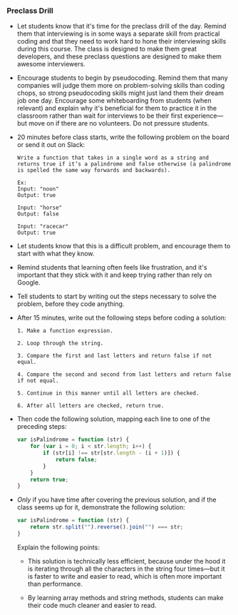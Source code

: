### Preclass Drill

* Let students know that it's time for the preclass drill of the day. Remind them that interviewing is in some ways a separate skill from practical coding and that they need to work hard to hone their interviewing skills during this course. The class is designed to make them great developers, and these preclass questions are designed to make them awesome interviewers.

* Encourage students to begin by pseudocoding. Remind them that many companies will judge them more on problem-solving skills than coding chops, so strong pseudocoding skills might just land them their dream job one day. Encourage some whiteboarding from students (when relevant) and explain why it's beneficial for them to practice it in the classroom rather than wait for interviews to be their first experience&mdash;but move on if there are no volunteers. Do not pressure students.

* 20 minutes before class starts, write the following problem on the board or send it out on Slack:

	```
	Write a function that takes in a single word as a string and returns true if it’s a palindrome and false otherwise (a palindrome is spelled the same way forwards and backwards).

	Ex:
	Input: "noon"
	Output: true

	Input: "horse"
	Output: false

	Input: "racecar"
	Output: true

	```

* Let students know that this is a difficult problem, and encourage them to start with what they know. 

* Remind students that learning often feels like frustration, and it's important that they stick with it and keep trying rather than rely on Google. 

* Tell students to start by writing out the steps necessary to solve the problem, before they code anything. 

* After 15 minutes, write out the following steps before coding a solution:

	```
	1. Make a function expression.

	2. Loop through the string.

	3. Compare the first and last letters and return false if not equal.

	4. Compare the second and second from last letters and return false if not equal.

	5. Continue in this manner until all letters are checked. 

	6. After all letters are checked, return true.
	```

* Then code the following solution, mapping each line to one of the preceding steps:

	```js
	var isPalindrome = function (str) {
		for (var i = 0; i < str.length; i++) {
			if (str[i] !== str[str.length - (i + 1)]) {
				return false;
			}
		}
		return true;
	}
	```

* _Only_ if you have time after covering the previous solution, and if the class seems up for it, demonstrate the following solution:

  ```js
  var isPalindrome = function (str) {
	  return str.split("").reverse().join("") === str;
  }
  ```

  Explain the following points:

  * This solution is technically less efficient, because under the hood it is iterating through all the characters in the string four times&mdash;but it is faster to write and easier to read, which is often more important than performance.

   * By learning array methods and string methods, students can make their code much cleaner and easier to read.

 